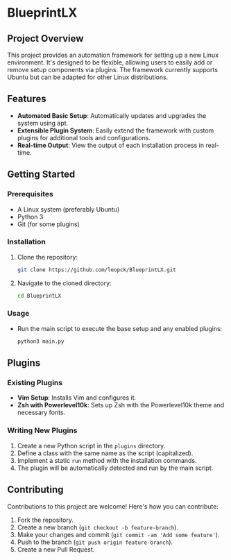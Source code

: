 # BlueprintLX

## Project Overview
This project provides an automation framework for setting up a new Linux environment. It's designed to be flexible, allowing users to easily add or remove setup components via plugins. The framework currently supports Ubuntu but can be adapted for other Linux distributions.

## Features
- **Automated Basic Setup**: Automatically updates and upgrades the system using apt.
- **Extensible Plugin System**: Easily extend the framework with custom plugins for additional tools and configurations.
- **Real-time Output**: View the output of each installation process in real-time.

## Getting Started

### Prerequisites
- A Linux system (preferably Ubuntu)
- Python 3
- Git (for some plugins)

### Installation
1. Clone the repository:
   ```bash
   git clone https://github.com/leopck/BlueprintLX.git
   ```
2. Navigate to the cloned directory:
   ```bash
   cd BlueprintLX
   ```

### Usage
- Run the main script to execute the base setup and any enabled plugins:
  ```bash
  python3 main.py
  ```

## Plugins
### Existing Plugins
- **Vim Setup**: Installs Vim and configures it.
- **Zsh with Powerlevel10k**: Sets up Zsh with the Powerlevel10k theme and necessary fonts.

### Writing New Plugins
1. Create a new Python script in the `plugins` directory.
2. Define a class with the same name as the script (capitalized).
3. Implement a static `run` method with the installation commands.
4. The plugin will be automatically detected and run by the main script.

## Contributing
Contributions to this project are welcome! Here's how you can contribute:
1. Fork the repository.
2. Create a new branch (`git checkout -b feature-branch`).
3. Make your changes and commit (`git commit -am 'Add some feature'`).
4. Push to the branch (`git push origin feature-branch`).
5. Create a new Pull Request.
